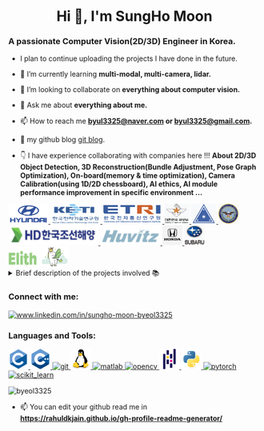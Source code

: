 <h1 align="center">Hi 👋, I'm SungHo Moon</h1>
<h3 align="left">A passionate Computer Vision(2D/3D) Engineer in Korea.</h3>

- I plan to continue uploading the projects I have done in the future.

- 🌱 I’m currently learning **multi-modal, multi-camera, lidar.**

- 👯 I’m looking to collaborate on **everything about computer vision.**

- 💬 Ask me about **everything about me.**

- 📫 How to reach me **byul3325@naver.com or byul3325@gmail.com.**

- 🙊	my github blog [git blog](https://byeol3325.github.io/).

- 👇 I have experience collaborating with companies here !!! **About 2D/3D Object Detection, 3D Reconstruction(Bundle Adjustment, Pose Graph Optimization), On-board(memory & time optimization), Camera Calibration(using 1D/2D chessboard), AI ethics, AI module performance improvement in specific environment ...**
<a href="https://www.hyundai.com/" target="_blank" rel="noreferrer">
  <img src="imgs/hyundai_motor_company.png" alt="Hyundai Motor Company" width="80" height="40"/>
</a> <a href="https://www.keti.re.kr/main/main.php" target="_blank" rel="noreferrer"> <img src="imgs/keti.png" alt="KETI" width="100" height="40"/> </a> <a href="https://www.etri.re.kr/intro.html" target="_blank" rel="noreferrer"> <img src="imgs/etri.png" alt="ETRI" width="120" height="40"/> </a> <a href="https://www.mnd.go.kr/mbshome/mbs/mnd/index.jsp" target="_blank" rel="noreferrer"> <img src="imgs/ministry_of_national_defense.png" alt="Ministry of National Defense" width="50" height="40"/> </a> <a href="https://www.army.mil.kr/sites/army/index.do" target="_blank" rel="noreferrer"> <img src="imgs/headquarters.png" alt="ROKA Headquarters Insignia" width="50" height="40"/> </a> <a href="https://www.defense.gov/" target="_blank" rel="noreferrer"> <img src="imgs/us_dod.png" alt="U.S Department of Defense logo" width="40" height="40"/> </a> <a href="https://www.hdksoe.co.kr/" target="_blank" rel="noreferrer"> <img src="imgs/hd_shipping.png" alt="HD Korea shipbuilding & Offshore Engineering" width="180" height="40"/> </a> <a href="https://www.huvitz.com/" target="_blank" rel="noreferrer"> <img src="imgs/huvitz.png" alt="Huvitz logo" width="120" height="40"/> </a> <a href="https://www.honda.co.jp/" target="_blank" rel="noreferrer"> <img src="imgs/honda.png" alt="honda logo" width="40" height="40"/> </a> <a href="https://www.subaru.com/" target="_blank" rel="noreferrer"> <img src="imgs/subaru.png" alt="subaru logo" width="40" height="40"/> </a> <a href="https://www.elith.co.jp/" target="_blank" rel="noreferrer"> <img src="imgs/elith.png" alt="eligh logo" width="120" height="40"/> </a>


<details>
  <summary>Brief description of the projects involved 📚 </summary>
  
### 1. **3D Building Exterior Reconstruction** (KETI) 📸 (Aug 2020 - Dec 2020)  
- **Goal:** Develop a 3D reconstruction module using monocular images.  
- **Role:** **Lead Researcher (80% contribution)** – Designed and implemented keypoint matching (SIFT/SURF), computed epipolar geometry, estimated camera relationships, and applied PnP & bundle adjustment (BA). Led the development of the full 3D reconstruction pipeline.  
- **Achievement:** Successfully built a 3D reconstruction module that processes monocular images to generate 3D structures.  

---

### 2. **Robust Monocular Camera 3D Object Detection in Various Camera Environments** (Hyundai) 🎯 (Mar 2021 - Jun 2022)  
- **Goal:** Improve the robustness of monocular camera-based 3D object detection, addressing significant performance degradation caused by varying camera environments.  
- **Role:** **Lead Researcher (70% contribution)** – Developed data augmentation techniques to enhance model generalization across different camera angles, identified the root causes of performance degradation, and implemented correction algorithms to mitigate these effects.  
- **Achievement:** Diagnosed key factors affecting model accuracy and significantly improved performance:
  - Accuracy increased from **20% to 80%** for a **3-degree** angle variation.  
  - Accuracy increased from **1% to 50%** for a **5-degree** angle variation.  
  - Research findings contributed to **international patents and publications(CVPRw 2024)**.  

---

### 3. **Development of Car Location and Speed Estimation Module Using CCTV Footage** (ETRI) 🚗📹 (Aug 2022 - Dec 2022)  
- **Goal:** Develop a module capable of estimating vehicle position and speed solely from CCTV video data.  
- **Role:** **Lead Researcher (80% contribution)** – Engineered road detection and image warping algorithms, developed vehicle speed estimation methods, and optimized overall system performance.  
- **Achievement:** Achieved **over 90% accuracy** in vehicle speed estimation on the target dataset.  

---

4. Miltitary Scientific Surveillance System(육군본부) - 23.03 ~ 23.09
- Performance Enhancement Officer (30% contribution)
- 목표 : AI 경계감시시스템 구축을 통해 오탐지/미탐지 감소 및 정탐지 향상
- 역할 : TOD 카메라 정보(카메라로부터 절대 거리 가능)를 활용하여 오탐지를 획기적으로 줄였음
- 성과 : 기존 대비 오탐지를 10% 줄였음

5. AI 무기체계 시험평가 기준 설립(육군본부, 미국방부) - 23.03 ~ 24.06
- AI 시험평가 연구원 (30% contribution)
- Goal : Develop new testing and evaluation standards for AI weapon systems, which differ significantly from traditional weapon systems.
- Role : As an AI Test and Evaluation Researcher, collaborated with the U.S. Department of Defense, coordinated with the Ministry of National Defense, and conducted extensive research on AI weapon systems, including identifying requirements (Contribution 30%).
- Achievements : Established initial standards for the Military Performance Certification Center (including dataset construction, baseline model development, and formulation of various strategies).

6. AI 시험평가 기준 모델 연구개발(육군본부) - 23.10 ~ 24.06
- Lead Researcher (60% contribution)
- Goal : When introducing various AI weapon systems in the Army, create a military learning/test data set and build an AI model that serves as a standard.
- Role : Developed an Auto-Labeler for military datasets, performed data cleansing and construction, and developed a baseline model for performance verification (Contribution 60%).
- Achievements : Established initial standards for the Military Performance Certification Center(including dataset construction, baseline model development, and formulation of various strategies).


7. 프로젝트 이름 찾기(휴비츠) - 24.06 ~ 24.12
- 핵심 개발자 (40% contribution)
- 목표 : 
- 역할 : Multi-Thread와 자료구조 개선을 통한 최적화
- 성과 : 성능 저하 없이 기존 알고리즘 대비 최대 60% 속도 향상

8. 프로젝트 이름 찾기(현대조선해양) - 24.09 ~ 24.11
- 핵심 개발자 (40% contribution)
- 목표 : 
- 역할 : 원형격자 chess board를 통한 camera calibration 모듈 개발
- 성과 : ~(수치 찾아두기)의 정확도로 원형 chess board 활용하는 camera calibration 모듈개발

9. 알약 검출 및 인식(ETRI) - 24.09 ~ 24.12 => 문서 찾아보기
- Lead Researcher (80% contribution)
- 목표 : 
- 역할 : 추가적인 2D 알약 검출 알고리즘 학습없이 알약을 검출하고 어떠한 알약인지 인식하는 알고리즘 개발(Template matching, color 고려, warping 등)
- 성과 : 

10. 프로젝트 이름 찾기(Honda) - 24.10 ~ 24.12
- 목표 : 
- 역할 : (핵심 개발자, 40% contribution)text -> 3D model, 3D model + text => 수정된 3D model
- 성과 : 

11. 주행 사고 vlm(subaru) - 24.11. 25.01
- 목표 :
- 역할 : (핵심 개발자, 40% contribution)
- 성과 : 시퀀스 이미지를 받아서 주행도중에 위험한 순간 주의를 하는 vlm 개발

12. 구강암 검출 알고리즘 개발 - 24.11 ~ 24.12
- 목표 : 기존 모델보다 뛰어난 구강암 검출 및 segmentation 하는 알고리즘 개발
- 역할 : (핵심 개발자, 80% contribution)
- 성과 : 정상 / 양성구강암 / 음성구강암을 segmentation 하는 알고리즘 개발
  
</details>


  

<h3 align="left">Connect with me:</h3>
<p align="left">
<a href="https://www.linkedin.com/in/sungho-moon-byeol3325" target="blank"><img align="center" src="https://raw.githubusercontent.com/rahuldkjain/github-profile-readme-generator/master/src/images/icons/Social/linked-in-alt.svg" alt="www.linkedin.com/in/sungho-moon-byeol3325" height="30" width="40" /></a>
</p>

<h3 align="left">Languages and Tools:</h3>
<p align="left"> <a href="https://www.cprogramming.com/" target="_blank" rel="noreferrer"> <img src="https://raw.githubusercontent.com/devicons/devicon/master/icons/c/c-original.svg" alt="c" width="40" height="40"/> </a> <a href="https://www.w3schools.com/cpp/" target="_blank" rel="noreferrer"> <img src="https://raw.githubusercontent.com/devicons/devicon/master/icons/cplusplus/cplusplus-original.svg" alt="cplusplus" width="40" height="40"/> </a> <a href="https://git-scm.com/" target="_blank" rel="noreferrer"> <img src="https://www.vectorlogo.zone/logos/git-scm/git-scm-icon.svg" alt="git" width="40" height="40"/> </a> <a href="https://www.linux.org/" target="_blank" rel="noreferrer"> <img src="https://raw.githubusercontent.com/devicons/devicon/master/icons/linux/linux-original.svg" alt="linux" width="40" height="40"/> </a> <a href="https://www.mathworks.com/" target="_blank" rel="noreferrer"> <img src="https://upload.wikimedia.org/wikipedia/commons/2/21/Matlab_Logo.png" alt="matlab" width="40" height="40"/> </a> <a href="https://opencv.org/" target="_blank" rel="noreferrer"> <img src="https://www.vectorlogo.zone/logos/opencv/opencv-icon.svg" alt="opencv" width="40" height="40"/> </a> <a href="https://pandas.pydata.org/" target="_blank" rel="noreferrer"> <img src="https://raw.githubusercontent.com/devicons/devicon/2ae2a900d2f041da66e950e4d48052658d850630/icons/pandas/pandas-original.svg" alt="pandas" width="40" height="40"/> </a> <a href="https://www.python.org" target="_blank" rel="noreferrer"> <img src="https://raw.githubusercontent.com/devicons/devicon/master/icons/python/python-original.svg" alt="python" width="40" height="40"/> </a> <a href="https://pytorch.org/" target="_blank" rel="noreferrer"> <img src="https://www.vectorlogo.zone/logos/pytorch/pytorch-icon.svg" alt="pytorch" width="40" height="40"/> </a> <a href="https://scikit-learn.org/" target="_blank" rel="noreferrer"> <img src="https://upload.wikimedia.org/wikipedia/commons/0/05/Scikit_learn_logo_small.svg" alt="scikit_learn" width="40" height="40"/> </a> </p>

<p><img align="center" src="https://github-readme-stats.vercel.app/api/top-langs?username=byeol3325&show_icons=true&locale=en&layout=compact" alt="byeol3325" /></p>

- 📫 You can edit your github read me in **https://rahuldkjain.github.io/gh-profile-readme-generator/**
